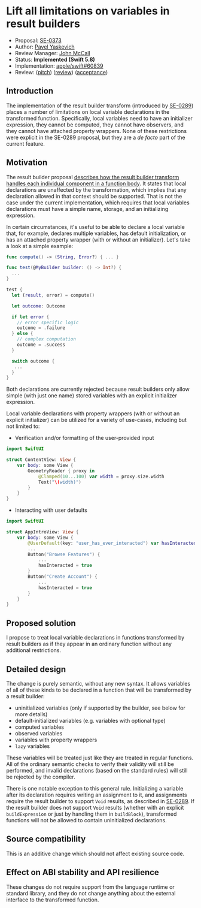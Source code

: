 # Lift all limitations on variables in result builders

* Proposal: [SE-0373](0373-vars-without-limits-in-result-builders.md)
* Author: [Pavel Yaskevich](https://github.com/xedin)
* Review Manager: [John McCall](https://github.com/rjmccall)
* Status: **Implemented (Swift 5.8)**
* Implementation: [apple/swift#60839](https://github.com/apple/swift/pull/60839)
* Review: ([pitch](https://forums.swift.org/t/pitch-lift-all-limitations-on-variables-in-result-builders/60460)) ([review](https://forums.swift.org/t/se-0373-lift-all-limitations-on-variables-in-result-builders/60592)) ([acceptance](https://forums.swift.org/t/accepted-se-0373-lift-all-limitations-on-variables-in-result-builders/61041))

## Introduction

The implementation of the result builder transform (introduced by [SE-0289](https://github.com/swiftlang/swift-evolution/blob/main/proposals/0289-result-builders.md)) places a number of limitations on local variable declarations in the transformed function. Specifically, local variables need to have an initializer expression, they cannot be computed, they cannot have observers, and they cannot have attached property wrappers. None of these restrictions were explicit in the SE-0289 proposal, but they are a *de facto* part of the current feature.

## Motivation

The result builder proposal [describes how the result builder transform handles each individual component in a function body](https://github.com/swiftlang/swift-evolution/blob/main/proposals/0289-result-builders.md#the-result-builder-transform). It states that local declarations are unaffected by the transformation, which implies that any declaration allowed in that context should be supported. That is not the case under the current implementation, which requires that local variables declarations must have a simple name, storage, and an initializing expression.

In certain circumstances, it's useful to be able to declare a local variable that, for example, declares multiple variables, has default initialization, or has an attached property wrapper (with or without an initializer). Let's take a look at a simple example:

```swift
func compute() -> (String, Error?) { ... }

func test(@MyBuilder builder: () -> Int?) {
  ...
}

test {
  let (result, error) = compute()

  let outcome: Outcome

  if let error {
    // error specific logic
    outcome = .failure
  } else {
    // complex computation
    outcome = .success
  }

  switch outcome {
   ...
  }
}
```

Both declarations are currently rejected because result builders only allow simple (with just one name) stored variables with an explicit initializer expression.

Local variable declarations with property wrappers (with or without an explicit initializer) can be utilized for a variety of use-cases, including but not limited to:

* Verification and/or formatting of the user-provided input

```swift
import SwiftUI

struct ContentView: View {
    var body: some View {
        GeometryReader { proxy in
            @Clamped(10...100) var width = proxy.size.width
            Text("\(width)")
        }
    }
}
```

* Interacting with user defaults

```swift
import SwiftUI

struct AppIntroView: View {
    var body: some View {
        @UserDefault(key: "user_has_ever_interacted") var hasInteracted: Bool
        ...
        Button("Browse Features") {
            ...
            hasInteracted = true
        }
        Button("Create Account") {
            ...
            hasInteracted = true
        }
    }
}
```


## Proposed solution

I propose to treat local variable declarations in functions transformed by result builders as if they appear in an ordinary function without any additional restrictions.

## Detailed design

The change is purely semantic, without any new syntax. It allows variables of all of these kinds to be declared in a function that will be transformed by a result builder:

* uninitialized variables (only if supported by the builder, see below for more details)
* default-initialized variables (e.g. variables with optional type)
* computed variables
* observed variables
* variables with property wrappers
* `lazy` variables

These variables will be treated just like they are treated in regular functions.  All of the ordinary semantic checks to verify their validity will still be performed, and invalid declarations (based on the standard rules) will still be rejected by the compiler.

There is one notable exception to this general rule. Initializing a variable after its declaration requires writing an assignment to it, and assignments require the result builder to support `Void` results, as described in [SE-0289](https://github.com/swiftlang/swift-evolution/blob/main/proposals/0289-result-builders.md#assignments).  If the result builder does not support `Void` results (whether with an explicit `buildExpression` or just by handling them in `buildBlock`), transformed functions will not be allowed to contain uninitialized declarations.


## Source compatibility

This is an additive change which should not affect existing source code.

## Effect on ABI stability and API resilience

These changes do not require support from the language runtime or standard library, and they do not change anything about the external interface to the transformed function.
